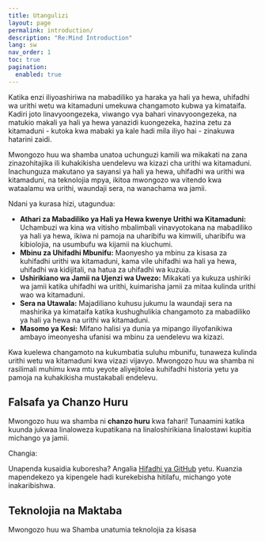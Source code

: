 ```yaml
---
title: Utangulizi
layout: page
permalink: introduction/
description: "Re:Mind Introduction"
lang: sw
nav_order: 1
toc: true
pagination: 
  enabled: true
---
```


Katika enzi iliyoashiriwa na mabadiliko ya haraka ya hali ya hewa, uhifadhi wa urithi wetu wa kitamaduni umekuwa changamoto kubwa ya kimataifa. Kadiri joto linavyoongezeka, viwango vya bahari vinavyoongezeka, na matukio makali ya hali ya hewa yanazidi kuongezeka, hazina zetu za kitamaduni - kutoka kwa mabaki ya kale hadi mila iliyo hai - zinakuwa hatarini zaidi.

Mwongozo huu wa shamba unatoa uchunguzi kamili wa mikakati na zana zinazohitajika ili kuhakikisha uendelevu wa kizazi cha urithi wa kitamaduni. Inachunguza makutano ya sayansi ya hali ya hewa, uhifadhi wa urithi wa kitamaduni, na teknolojia mpya, ikitoa mwongozo wa vitendo kwa wataalamu wa urithi, waundaji sera, na wanachama wa jamii.

Ndani ya kurasa hizi, utagundua:

* **Athari za Mabadiliko ya Hali ya Hewa kwenye Urithi wa Kitamaduni:** Uchambuzi wa kina wa vitisho mbalimbali vinavyotokana na mabadiliko ya hali ya hewa, ikiwa ni pamoja na uharibifu wa kimwili, uharibifu wa kibiolojia, na usumbufu wa kijamii na kiuchumi.
* **Mbinu za Uhifadhi Mbunifu:** Maonyesho ya mbinu za kisasa za kuhifadhi urithi wa kitamaduni, kama vile uhifadhi wa hali ya hewa, uhifadhi wa kidijitali, na hatua za uhifadhi wa kuzuia.
* **Ushirikiano wa Jamii na Ujenzi wa Uwezo:** Mikakati ya kukuza ushiriki wa jamii katika uhifadhi wa urithi, kuimarisha jamii za mitaa kulinda urithi wao wa kitamaduni.
* **Sera na Utawala:** Majadiliano kuhusu jukumu la waundaji sera na mashirika ya kimataifa katika kushughulikia changamoto za mabadiliko ya hali ya hewa na urithi wa kitamaduni.
* **Masomo ya Kesi:** Mifano halisi ya dunia ya mipango iliyofanikiwa ambayo imeonyesha ufanisi wa mbinu za uendelevu wa kizazi.

Kwa kuelewa changamoto na kukumbatia suluhu mbunifu, tunaweza kulinda urithi wetu wa kitamaduni kwa vizazi vijavyo. Mwongozo huu wa shamba ni rasilimali muhimu kwa mtu yeyote aliyejitolea kuhifadhi historia yetu ya pamoja na kuhakikisha mustakabali endelevu.

## Falsafa ya Chanzo Huru

Mwongozo huu wa shamba ni **chanzo huru** kwa fahari! Tunaamini katika kuunda jukwaa linaloweza kupatikana na linaloshirikiana linalostawi kupitia michango ya jamii.

<div class="box alert alert-light" role="alert">
    <p class="fw-bold">Changia:</p>
    <p>
            Unapenda kusaidia kuboresha? Angalia <a class="link-body-emphasis link-offset-2" target="_blank" href="{{site.github}}">Hifadhi ya GitHub</a> yetu. Kuanzia mapendekezo ya kipengele hadi kurekebisha hitilafu, michango yote inakaribishwa.
    </p>
</div>

## Teknolojia na Maktaba

Mwongozo huu wa Shamba unatumia teknolojia za kisasa